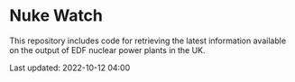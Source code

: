 # Nuke Watch

This repository includes code for retrieving the latest information available on the output of EDF nuclear power plants in the UK.

Last updated: 2022-10-12 04:00